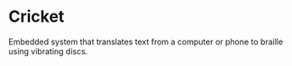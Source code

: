 # Cricket
Embedded system that translates text from a computer or phone to braille using vibrating discs.
